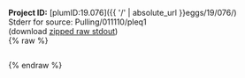 **Project ID:** [plumID:19.076]({{ '/' | absolute_url }}eggs/19/076/)  
Stderr for source:  Pulling/011110/pleq1   
(download [zipped raw stdout](pleq1.plumed.stdout.txt.zip))  
{% raw %}
<pre>
</pre>
{% endraw %}
